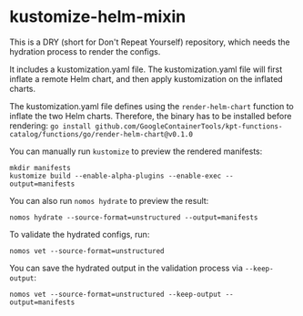 # kustomize-helm-mixin

This is a DRY (short for Don't Repeat Yourself) repository, which needs the hydration process to render the configs.

It includes a kustomization.yaml file.
The kustomization.yaml file will first inflate a remote Helm chart, and then apply kustomization on the inflated charts.

The kustomization.yaml file defines using the `render-helm-chart` function to inflate the two Helm charts.
Therefore, the binary has to be installed before rendering:
`go install github.com/GoogleContainerTools/kpt-functions-catalog/functions/go/render-helm-chart@v0.1.0`

You can manually run `kustomize` to preview the rendered manifests:
```console
mkdir manifests
kustomize build --enable-alpha-plugins --enable-exec --output=manifests
```

You can also run `nomos hydrate` to preview the result:
```console
nomos hydrate --source-format=unstructured --output=manifests
```

To validate the hydrated configs, run:
```console
nomos vet --source-format=unstructured
```

You can save the hydrated output in the validation process via `--keep-output`:
```console
nomos vet --source-format=unstructured --keep-output --output=manifests
```
